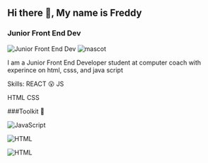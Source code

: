 ## Hi there 👋, My name is Freddy
### Junior Front End Dev
![Junior Front End Dev](https://i.pinimg.com/originals/ae/56/d1/ae56d10f023f455739a635e435732a94.gif)
![mascot](https://user-images.githubusercontent.com/5713670/87202985-820dcb80-c2b6-11ea-9f56-7ec461c497c3.gif)

I am a Junior Front End Developer student at computer coach with experince on html, csss, and java script

Skills: 
REACT 😮
JS

HTML 
CSS

###Toolkit 🧰

![JavaScript](https://cdn.iconscout.com/icon/free/png-256/javascript-2038874-1720087.png)

![HTML](https://iconscout.com/icon/html5-42)

![HTML]([https://iconscout.com/icon/html5-42](https://iconscout.com/icon/css3-8))

